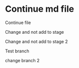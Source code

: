# Continue md file

Continue file

Change and not add to stage

Change and not add to stage 2

Test branch

change branch 2  
